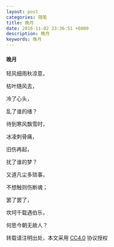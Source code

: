 ```yaml
---
layout: post
categories: 随笔
title: 晚月
date: 2016-11-02 23:36:51 +0800
description: 晚月
keywords: 晚月
---
```


#### 晚月

轻风细雨秋凉意，

枯叶随风去，

冷了心头，

乱了谁的绪？

待到寒风飘雪时，

冰凌刺骨痛，

旧伤再起，

扰了谁的梦？

又道凡尘多琐事，

不想触则伤断魂；

罢了罢了，

坎坷千载遇伯乐，

何思今朝无故人？

转载请注明出处，本文采用 [CC4.0](http://creativecommons.org/licenses/by-nc-nd/4.0/) 协议授权
